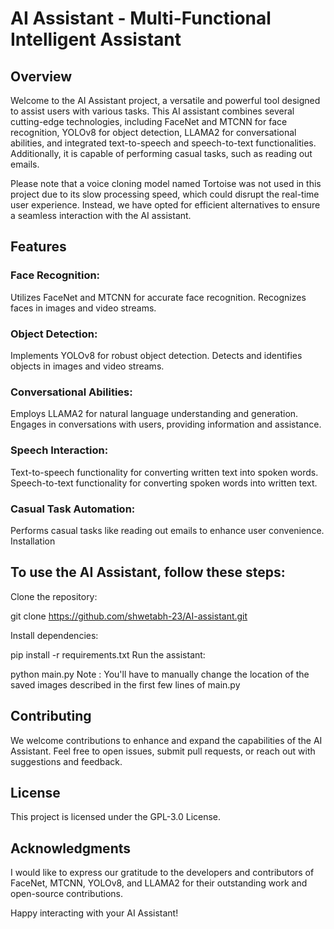 # AI Assistant - Multi-Functional Intelligent Assistant
## Overview
Welcome to the AI Assistant project, a versatile and powerful tool designed to assist users with various tasks. This AI assistant combines several cutting-edge technologies, including FaceNet and MTCNN for face recognition, YOLOv8 for object detection, LLAMA2 for conversational abilities, and integrated text-to-speech and speech-to-text functionalities. Additionally, it is capable of performing casual tasks, such as reading out emails.

Please note that a voice cloning model named Tortoise was not used in this project due to its slow processing speed, which could disrupt the real-time user experience. Instead, we have opted for efficient alternatives to ensure a seamless interaction with the AI assistant.

## Features
### Face Recognition:

Utilizes FaceNet and MTCNN for accurate face recognition.
Recognizes faces in images and video streams.

### Object Detection:

Implements YOLOv8 for robust object detection.
Detects and identifies objects in images and video streams.

### Conversational Abilities:

Employs LLAMA2 for natural language understanding and generation.
Engages in conversations with users, providing information and assistance.

### Speech Interaction:

Text-to-speech functionality for converting written text into spoken words.
Speech-to-text functionality for converting spoken words into written text.

### Casual Task Automation:

Performs casual tasks like reading out emails to enhance user convenience.
Installation
## To use the AI Assistant, follow these steps:

Clone the repository:

git clone https://github.com/shwetabh-23/AI-assistant.git

Install dependencies:

pip install -r requirements.txt
Run the assistant:

python main.py
Note : You'll have to manually change the location of the saved images described in the first few lines of main.py

## Contributing
We welcome contributions to enhance and expand the capabilities of the AI Assistant. Feel free to open issues, submit pull requests, or reach out with suggestions and feedback.

## License
This project is licensed under the GPL-3.0 License.

## Acknowledgments
I would like to express our gratitude to the developers and contributors of FaceNet, MTCNN, YOLOv8, and LLAMA2 for their outstanding work and open-source contributions.

Happy interacting with your AI Assistant!